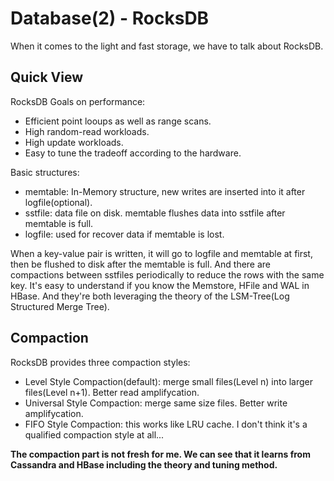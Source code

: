 
# Database(2) - RocksDB

When it comes to the light and fast storage, we have to talk about RocksDB.


## Quick View

RocksDB Goals on performance:

* Efficient point looups as well as range scans.
* High random-read workloads.
* High update workloads.
* Easy to tune the tradeoff according to the hardware.

Basic structures:

* memtable: In-Memory structure, new writes are inserted into it after logfile(optional).
* sstfile: data file on disk. memtable flushes data into sstfile after memtable is full.
* logfile: used for recover data if memtable is lost.

When a key-value pair is written, it will go to logfile and memtable at first, then be flushed to disk after the memtable is full. And there are compactions between sstfiles periodically to reduce the rows with the same key. It's easy to understand if you know the Memstore, HFile and WAL in HBase. And they're both leveraging the theory of the LSM-Tree(Log Structured Merge Tree).

## Compaction

RocksDB provides three compaction styles:

* Level Style Compaction(default): merge small files(Level n) into larger files(Level n+1). Better read amplifycation.
* Universal Style Compaction: merge same size files. Better write amplifycation.
* FIFO Style Compaction: this works like LRU cache. I don't think it's a qualified compaction style at all...

**The compaction part is not fresh for me. We can see that it learns from Cassandra and HBase including the theory and tuning method.**

## 


















